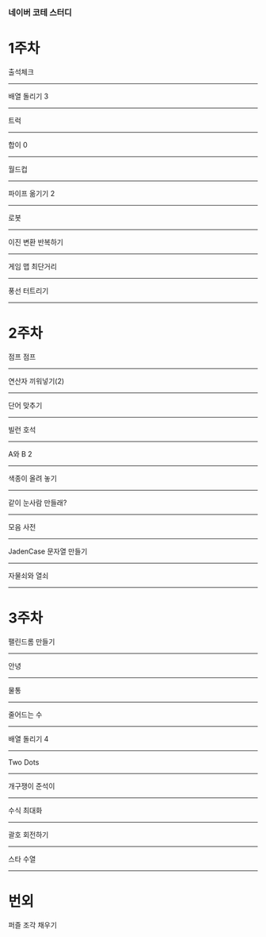 ### 네이버 코테 스터디 

# 1주차
출석체크 <hr>
배열 돌리기 3 <hr>
트럭 <hr>
합이 0 <hr>
월드컵 <hr>
파이프 옮기기 2 <hr>
로봇 <hr>
이진 변환 반복하기 <hr>
게임 맵 최단거리 <hr>
풍선 터트리기 <hr>

# 2주차
점프 점프 <hr>
연산자 끼워넣기(2) <hr>
단어 맞추기 <hr>
빌런 호석 <hr>
A와 B 2 <hr>
색종이 올려 놓기 <hr>
같이 눈사람 만들래? <hr>
모음 사전 <hr>
JadenCase 문자열 만들기 <hr>
자물쇠와 열쇠 <hr>

# 3주차
팰린드롬 만들기 <hr>
안녕 <hr>
물통 <hr>
줄어드는 수 <hr>
배열 돌리기 4 <hr>
Two Dots <hr>
개구쟁이 준석이 <hr>
수식 최대화 <hr>
괄호 회전하기 <hr>
스타 수열 <hr>

# 번외
퍼즐 조각 채우기